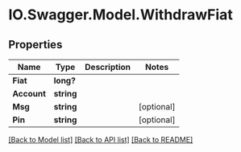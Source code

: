 # IO.Swagger.Model.WithdrawFiat
## Properties

Name | Type | Description | Notes
------------ | ------------- | ------------- | -------------
**Fiat** | **long?** |  | 
**Account** | **string** |  | 
**Msg** | **string** |  | [optional] 
**Pin** | **string** |  | [optional] 

[[Back to Model list]](../README.md#documentation-for-models) [[Back to API list]](../README.md#documentation-for-api-endpoints) [[Back to README]](../README.md)

